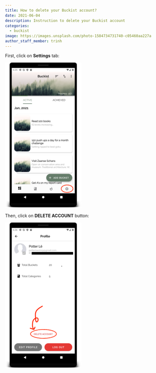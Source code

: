 ```yaml
---
title: How to delete your Buckist account?
date: 2021-06-04
description: Instruction to delete your Buckist account
categories:
  - buckist
image: https://images.unsplash.com/photo-1584734731740-c05460aa227a
author_staff_member: trinh
---
```


First, click on **Settings** tab:

<img src='/images/delete-0.png' width="250">

Then, click on **DELETE ACCOUNT** button:

<img src='/images/delete-1.png' width="250">